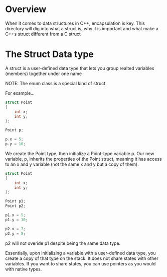 # Overview

When it comes to data structures in C++, encapsulation is key. This directory will dig into what a struct is, why it is important and what make a C++s struct different from a C struct

# The Struct Data type

A struct is a user-defined data type that lets you group realted variables (members) together under one name

NOTE: The enum class is a special kind of struct

For example...

```cpp
struct Point
{
    int x;
    int y;
};

Point p;

p.x = 5;
p.y = 10;
```

We create the Point type, then initialize a Point-type variable p.
Our new variable, p, inherits the properties of the Point struct, meaning it has access to an x and y variable (not the same x and y but a copy of them).

```cpp
struct Point
{
    int x;
    int y;
};

Point p1;
Point p2;

p1.x = 5;
p1.y = 10;

p2.x = 7;
p2.y = 8;
```

p2 will not overide p1 despite being the same data type.

Essentially, upon initializing a variable with a user-defined data type, you create a copy of that type on the stack. It does not share states with other variables.
If you want to share states, you can use pointers as you would with native types.